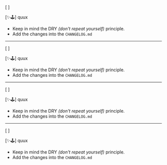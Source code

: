 [ ]

[✨🕹] quux

-   Keep in mind the DRY _(don't repeat yourself)_ principle.
-   Add the changes into the `CHANGELOG.md`

---

[ ]

[✨🕹] quux

-   Keep in mind the DRY _(don't repeat yourself)_ principle.
-   Add the changes into the `CHANGELOG.md`

---

[ ]

[✨🕹] quux

-   Keep in mind the DRY _(don't repeat yourself)_ principle.
-   Add the changes into the `CHANGELOG.md`

---

[ ]

[✨🕹] quux

-   Keep in mind the DRY _(don't repeat yourself)_ principle.
-   Add the changes into the `CHANGELOG.md`